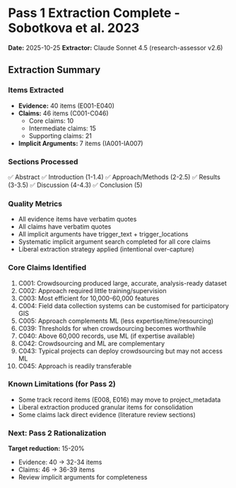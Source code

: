 # Pass 1 Extraction Complete - Sobotkova et al. 2023

**Date:** 2025-10-25
**Extractor:** Claude Sonnet 4.5 (research-assessor v2.6)

## Extraction Summary

### Items Extracted
- **Evidence:** 40 items (E001-E040)
- **Claims:** 46 items (C001-C046)
  - Core claims: 10
  - Intermediate claims: 15
  - Supporting claims: 21
- **Implicit Arguments:** 7 items (IA001-IA007)

### Sections Processed
✅ Abstract
✅ Introduction (1-1.4)
✅ Approach/Methods (2-2.5)
✅ Results (3-3.5)
✅ Discussion (4-4.3)
✅ Conclusion (5)

### Quality Metrics
- All evidence items have verbatim quotes
- All claims have verbatim quotes
- All implicit arguments have trigger_text + trigger_locations
- Systematic implicit argument search completed for all core claims
- Liberal extraction strategy applied (intentional over-capture)

### Core Claims Identified
1. C001: Crowdsourcing produced large, accurate, analysis-ready dataset
2. C002: Approach required little training/supervision
3. C003: Most efficient for 10,000-60,000 features
4. C004: Field data collection systems can be customised for participatory GIS
5. C005: Approach complements ML (less expertise/time/resourcing)
6. C039: Thresholds for when crowdsourcing becomes worthwhile
7. C040: Above 60,000 records, use ML (if expertise available)
8. C042: Crowdsourcing and ML are complementary
9. C043: Typical projects can deploy crowdsourcing but may not access ML
10. C045: Approach is readily transferable

### Known Limitations (for Pass 2)
- Some track record items (E008, E016) may move to project_metadata
- Liberal extraction produced granular items for consolidation
- Some claims lack direct evidence (literature review sections)

### Next: Pass 2 Rationalization
**Target reduction:** 15-20%
- Evidence: 40 → 32-34 items
- Claims: 46 → 36-39 items
- Review implicit arguments for completeness
